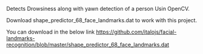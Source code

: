 
Detects Drowsiness along with yawn detection of a person Usin OpenCV. 

Download shape_predictor_68_face_landmarks.dat to work with this project.

You can download in the below link
https://github.com/italojs/facial-landmarks-recognition/blob/master/shape_predictor_68_face_landmarks.dat
